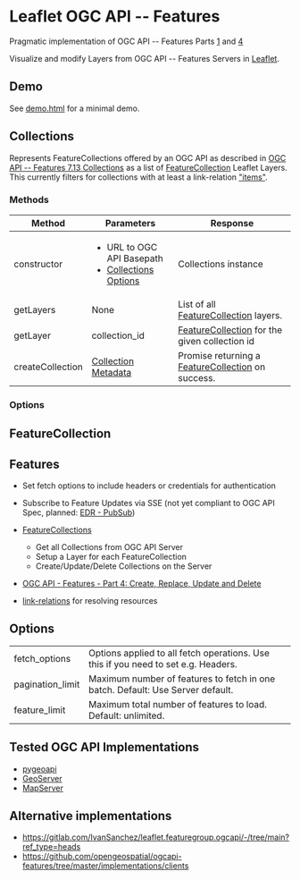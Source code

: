 # Leaflet OGC API -- Features

Pragmatic implementation of OGC API -- Features Parts [1](https://docs.ogc.org/is/17-069r4/17-069r4.html) and [4](https://docs.ogc.org/DRAFTS/20-002r1.html)

Visualize and modify Layers from OGC API -- Features Servers in [Leaflet](https://leafletjs.com/).

## Demo

See [demo.html](https://krausmatthias.github.io/Leaflet.OGCAPI/demo.html) for a minimal demo.

## Collections

Represents FeatureCollections offered by an OGC API as described in [OGC API -- Features 7.13 Collections](https://docs.ogc.org/is/17-069r4/17-069r4.html#_collections_)
as a list of [FeatureCollection](#FeatureCollection) Leaflet Layers.
This currently filters for collections with at least a link-relation ["items"](http://www.opengis.net/def/rel/ogc/1.0/items).

### Methods

|Method|Parameters|Response|
|---|---|---|
|constructor| <ul><li>URL to OGC API Basepath</li><li>[Collections Options](#options)</li></ul>| Collections instance |
|getLayers|None|List of all [FeatureCollection](#featurecollection) layers.|
|getLayer|collection_id|[FeatureCollection](#featurecollection) for the given collection id|
|createCollection|[Collection Metadata](http://schemas.opengis.net/ogcapi/features/part1/1.0/openapi/schemas/collection.yaml)|Promise returning a [FeatureCollection](#featurecollection) on success.|

### Options


## FeatureCollection

## Features

 * Set fetch options to include headers or credentials for authentication
 * Subscribe to Feature Updates via SSE (not yet compliant to OGC API Spec, planned: [EDR - PubSub](https://docs.ogc.org/DRAFTS/23-057.html))

* [FeatureCollections](https://docs.ogc.org/is/17-069r4/17-069r4.html#_collections_)
     * Get all Collections from OGC API Server
     * Setup a Layer for each FeatureCollection
     * Create/Update/Delete Collections on the Server
 * [OGC API - Features - Part 4: Create, Replace, Update and Delete](https://docs.ogc.org/DRAFTS/20-002r1.html)
 * [link-relations](https://docs.ogc.org/is/17-069r4/17-069r4.html#_link_relations) for resolving resources


## Options

| | |
| --- | --- |
| fetch_options | Options applied to all fetch operations. Use this if you need to set e.g. Headers. |
| pagination_limit | Maximum number of features to fetch in one batch. Default: Use Server default. |
| feature_limit | Maximum total number of features to load. Default: unlimited. |

## Tested OGC API Implementations

* [pygeoapi](https://pygeoapi.io/)
* [GeoServer](https://geoserver.org/)
* [MapServer](https://www.mapserver.org/)

 ## Alternative implementations

 * https://gitlab.com/IvanSanchez/leaflet.featuregroup.ogcapi/-/tree/main?ref_type=heads
 * https://github.com/opengeospatial/ogcapi-features/tree/master/implementations/clients
